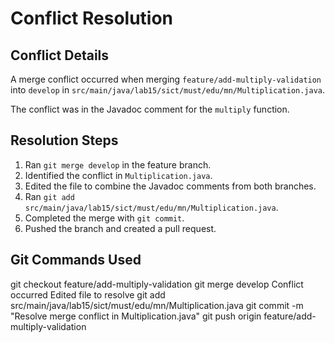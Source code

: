 # Conflict Resolution

## Conflict Details

A merge conflict occurred when merging `feature/add-multiply-validation` into `develop` in 
`src/main/java/lab15/sict/must/edu/mn/Multiplication.java`.

The conflict was in the Javadoc comment for the `multiply` function.

## Resolution Steps

1. Ran `git merge develop` in the feature branch.
2. Identified the conflict in `Multiplication.java`.
3. Edited the file to combine the Javadoc comments from both branches.
4. Ran `git add src/main/java/lab15/sict/must/edu/mn/Multiplication.java`.
5. Completed the merge with `git commit`.
6. Pushed the branch and created a pull request.

## Git Commands Used
git checkout feature/add-multiply-validation
git merge develop
Conflict occurred
Edited file to resolve
git add src/main/java/lab15/sict/must/edu/mn/Multiplication.java
git commit -m "Resolve merge conflict in Multiplication.java"
git push origin feature/add-multiply-validation